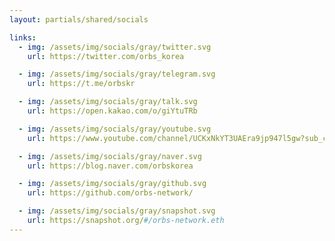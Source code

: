 ```yaml
---
layout: partials/shared/socials

links:
  - img: /assets/img/socials/gray/twitter.svg
    url: https://twitter.com/orbs_korea

  - img: /assets/img/socials/gray/telegram.svg
    url: https://t.me/orbskr

  - img: /assets/img/socials/gray/talk.svg
    url: https://open.kakao.com/o/giYtuTRb

  - img: /assets/img/socials/gray/youtube.svg
    url: https://www.youtube.com/channel/UCKxNkYT3UAEra9jp947l5gw?sub_confirmation=1

  - img: /assets/img/socials/gray/naver.svg
    url: https://blog.naver.com/orbskorea

  - img: /assets/img/socials/gray/github.svg
    url: https://github.com/orbs-network/

  - img: /assets/img/socials/gray/snapshot.svg
    url: https://snapshot.org/#/orbs-network.eth
---
```

